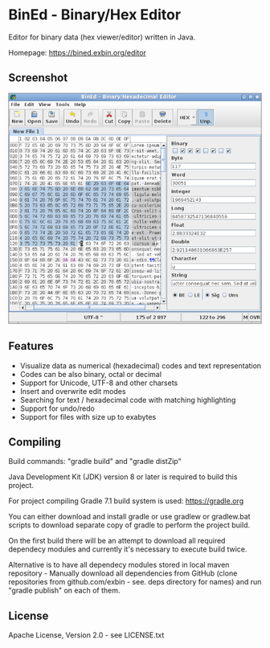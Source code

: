 BinEd - Binary/Hex Editor
=========================

Editor for binary data (hex viewer/editor) written in Java.

Homepage: https://bined.exbin.org/editor  

Screenshot
----------

![BinEd-Application Screenshot](images/bined_screenshot.png?raw=true)

Features
--------

  * Visualize data as numerical (hexadecimal) codes and text representation
  * Codes can be also binary, octal or decimal
  * Support for Unicode, UTF-8 and other charsets
  * Insert and overwrite edit modes
  * Searching for text / hexadecimal code with matching highlighting
  * Support for undo/redo
  * Support for files with size up to exabytes

Compiling
---------

Build commands: "gradle build" and "gradle distZip"

Java Development Kit (JDK) version 8 or later is required to build this project.

For project compiling Gradle 7.1 build system is used: https://gradle.org

You can either download and install gradle or use gradlew or gradlew.bat scripts to download separate copy of gradle to perform the project build.

On the first build there will be an attempt to download all required dependecy modules and currently it's necessary to execute build twice.

Alternative is to have all dependecy modules stored in local maven repository - Manually download all dependencies from GitHub (clone repositories from github.com/exbin - see. deps directory for names) and run "gradle publish" on each of them.

License
-------

Apache License, Version 2.0 - see LICENSE.txt  

